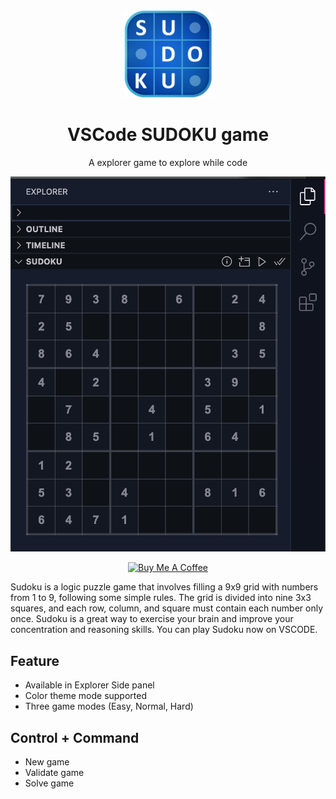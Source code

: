 <div align="center">

<img src="https://raw.githubusercontent.com/smartameer/vscode-sudoku/master/media/logo.png" width="140" />

# VSCode SUDOKU game

A explorer game to explore while code

![VSCode Sudoku new game](screenshots/New%20Game%20(Dark%20mode).png "VSCode Sudoku new game")

<a href="https://www.buymeacoffee.com/smartameer" target="_blank"><img src="https://cdn.buymeacoffee.com/buttons/v2/default-red.png" alt="Buy Me A Coffee" style="height: 30px !important;width: 117px !important;" /></a>
</div>

Sudoku is a logic puzzle game that involves filling a 9x9 grid with numbers from 1 to 9, following some simple rules. The grid is divided into nine 3x3 squares, and each row, column, and square must contain each number only once. Sudoku is a great way to exercise your brain and improve your concentration and reasoning skills. You can play Sudoku now on VSCODE.

## Feature
- Available in Explorer Side panel
- Color theme mode supported
- Three game modes (Easy, Normal, Hard)

## Control + Command
- New game
- Validate game
- Solve game